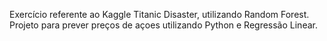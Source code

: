 Exercício referente ao Kaggle Titanic Disaster, utilizando Random Forest.
Projeto para prever preços de açoes utilizando Python e Regressão Linear.
